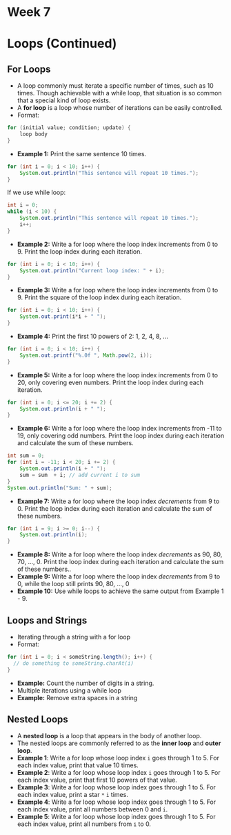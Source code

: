 # Week 7
# Loops (Continued)

## For Loops
- A loop commonly must iterate a specific number of times, such as 10 times. Though achievable with a while loop, that situation is so common that a special kind of loop exists. 
- A **for loop** is a loop whose number of iterations can be easily controlled.
- Format:
```java
for (initial value; condition; update) {
    loop body
}
```
- **Example 1:** Print the same sentence 10 times.
```java
for (int i = 0; i < 10; i++) {
    System.out.println("This sentence will repeat 10 times.");
}
```
If we use while loop:
```java
int i = 0;
while (i < 10) {
    System.out.println("This sentence will repeat 10 times.");
    i++;
}
```
- **Example 2:** Write a for loop where the loop index increments from 0 to 9. Print the loop index during each iteration.
```java
for (int i = 0; i < 10; i++) {
    System.out.println("Current loop index: " + i);
}
```
- **Example 3:** Write a for loop where the loop index increments from 0 to 9. Print the square of the loop index during each iteration.
```java
for (int i = 0; i < 10; i++) {
    System.out.print(i*i + " ");
}
```
- **Example 4:** Print the first 10 powers of 2: 1, 2, 4, 8, ...
```java
for (int i = 0; i < 10; i++) {
    System.out.printf("%.0f ", Math.pow(2, i));
}
```
- **Example 5:** Write a for loop where the loop index increments from 0 to 20, only covering even numbers. Print the loop index during each iteration.
```java
for (int i = 0; i <= 20; i += 2) {
    System.out.println(i + " ");
}
```
- **Example 6:** Write a for loop where the loop index increments from -11 to 19, only covering odd numbers. Print the loop index during each iteration and calculate the sum of these numbers.
```java
int sum = 0;
for (int i = -11; i < 20; i += 2) {
    System.out.println(i + " ");
    sum = sum  + i; // add current i to sum
}
System.out.println("Sum: " + sum);
```
- **Example 7:** Write a for loop where the loop index *decrements* from 9 to 0. Print the loop index during each iteration and calculate the sum of these numbers.
```java
for (int i = 9; i >= 0; i--) {
    System.out.println(i);
}
```
- **Example 8:** Write a for loop where the loop index *decrements* as 90, 80, 70, ..., 0. Print the loop index during each iteration and calculate the sum of these numbers..
- **Example 9:** Write a for loop where the loop index *decrements* from 9 to 0, while the loop still prints 90, 80, ..., 0
- **Example 10:** Use while loops to achieve the same output from Example 1 - 9.

## Loops and Strings
- Iterating through a string with a for loop
- Format:
```java
for (int i = 0; i < someString.length(); i++) {
  // do something to someString.charAt(i)
}
```
- **Example:** Count the number of digits in a string.
- Multiple iterations using a while loop
- **Example:** Remove extra spaces in a string

## Nested Loops
- A **nested loop** is a loop that appears in the body of another loop. 
- The nested loops are commonly referred to as the **inner loop** and **outer loop**.
- **Example 1**: Write a for loop whose loop index `i` goes through 1 to 5. For each index value, print that value 10 times.
- **Example 2**: Write a for loop whose loop index `i` goes through 1 to 5. For each index value, print that first 10 powers of that value.
- **Example 3**: Write a for loop whose loop index goes through 1 to 5. For each index value, print a star `*`  `i` times.
- **Example 4**: Write a for loop whose loop index goes through 1 to 5. For each index value, print all numbers between 0 and `i`.
- **Example 5**: Write a for loop whose loop index goes through 1 to 5. For each index value, print all numbers from `i` to 0.


